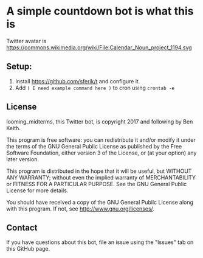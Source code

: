 # A simple countdown bot is what this is

Twitter avatar is https://commons.wikimedia.org/wiki/File:Calendar_Noun_project_1194.svg

## Setup:

1. Install https://github.com/sferik/t and configure it.
2. Add `( I need example command here )` to cron using `crontab -e`

## License

looming_midterms, this Twitter bot, is copyright 2017 and following by Ben Keith.

This program is free software: you can redistribute it and/or modify
it under the terms of the GNU General Public License as published by
the Free Software Foundation, either version 3 of the License, or
(at your option) any later version.

This program is distributed in the hope that it will be useful,
but WITHOUT ANY WARRANTY; without even the implied warranty of
MERCHANTABILITY or FITNESS FOR A PARTICULAR PURPOSE.  See the
GNU General Public License for more details.

You should have received a copy of the GNU General Public License
along with this program.  If not, see <http://www.gnu.org/licenses/>.

## Contact

If you have questions about this bot, file an issue using the "Issues" tab on this GitHub page.
